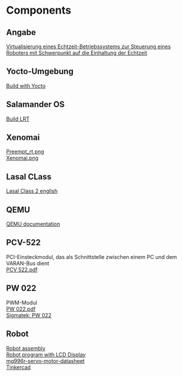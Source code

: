 # Components

## Angabe  
[Virtualisierung eines Echtzeit-Betriebssystems zur Steuerung eines Roboters mit Schwerpunkt auf die Einhaltung der Echtzeit](../resources/pdfs/MA/MA_Pamuk.pdf)

## Yocto-Umgebung  
[Build with Yocto](../sigmatek/salamander4/build_with_yocto.md)

## Salamander OS   
[Build LRT](../sigmatek/salamander4/build_LRT.md)

## Xenomai  
[Preempt_rt.png](../resources/images/info/preempt_rt.png)  
[Xenomai.png](../resources/images/info/xenomai.png)

## Lasal CLass 
[Lasal Class 2 english](../resources/pdfs/sigmatek/LasalClass2.pdf)  

## QEMU  
<a href="https://www.qemu.org/docs/master/" target="_blank">QEMU documentation</a>

## PCV-522  
PCI-Einsteckmodul, das als Schnittstelle zwischen einem PC und dem VARAN-Bus dient  
[PCV 522.pdf](../resources/pdfs/sigmatek/PCV-522.pdf)  

## PW 022
PWM-Modul  
[PW 022.pdf](../resources/pdfs/sigmatek/PW-022.pdf)  
[Sigmatek: PW 022](https://www.sigmatek-automation.com/de/produkte/io-systeme/s-dias/digital-ausgang/pw-022/)

## Robot
[Robot assembly](https://tutorials-raspberrypi.de/raspberry-pi-6dof-robot-arm-verbinden/)  
[Robot program with LCD Display](https://projecthub.arduino.cc/lenfromtoronto/6-degrees-of-freedom-robot-arm-system-24faad)  
[mg996r-servo-motor-datasheet](https://components101.com/motors/mg996r-servo-motor-datasheet)  
[Tinkercad](https://www.tinkercad.com/things/gXXDZipwRJl-spannungsteiler-pw022/editel)  